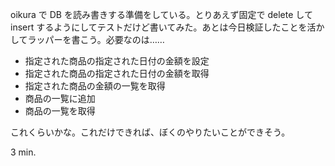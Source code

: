 oikura で DB を読み書きする準備をしている。とりあえず固定で delete して insert するようにしてテストだけど書いてみた。あとは今日検証したことを活かしてラッパーを書こう。必要なのは……

- 指定された商品の指定された日付の金額を設定
- 指定された商品の指定された日付の金額を取得
- 指定された商品の金額の一覧を取得
- 商品の一覧に追加
- 商品の一覧を取得

これくらいかな。これだけできれば、ぼくのやりたいことができそう。

3 min.

